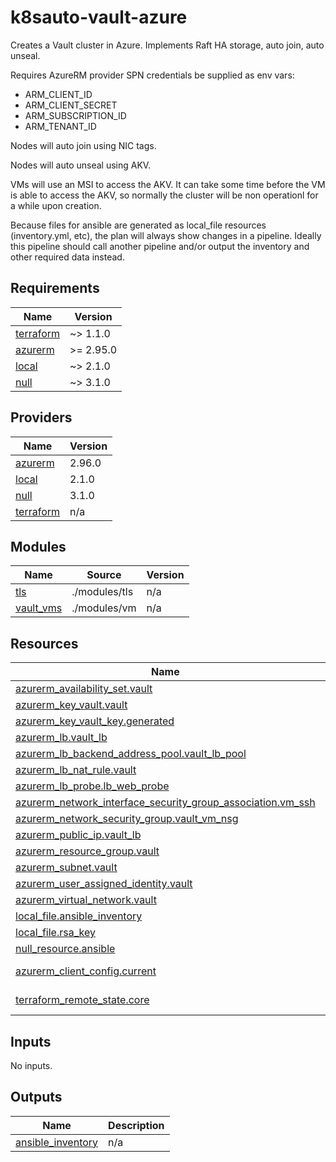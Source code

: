 # k8sauto-vault-azure
Creates a Vault cluster in Azure. Implements Raft HA storage, auto join, auto unseal.

Requires AzureRM provider SPN credentials be supplied as env vars:
* ARM_CLIENT_ID
* ARM_CLIENT_SECRET
* ARM_SUBSCRIPTION_ID
* ARM_TENANT_ID

Nodes will auto join using NIC tags.

Nodes will auto unseal using AKV.

VMs will use an MSI to access the AKV. It can take some time before the VM is able to access the AKV, so normally the cluster will be non operationl for a while upon creation.

Because files for ansible are generated as local_file resources (inventory.yml, etc), the plan will always show changes in a pipeline. Ideally this pipeline should call another pipeline and/or output the inventory and other required data instead.

<!-- BEGIN_TF_DOCS -->
## Requirements

| Name | Version |
|------|---------|
| <a name="requirement_terraform"></a> [terraform](#requirement\_terraform) | ~> 1.1.0 |
| <a name="requirement_azurerm"></a> [azurerm](#requirement\_azurerm) | >= 2.95.0 |
| <a name="requirement_local"></a> [local](#requirement\_local) | ~> 2.1.0 |
| <a name="requirement_null"></a> [null](#requirement\_null) | ~> 3.1.0 |

## Providers

| Name | Version |
|------|---------|
| <a name="provider_azurerm"></a> [azurerm](#provider\_azurerm) | 2.96.0 |
| <a name="provider_local"></a> [local](#provider\_local) | 2.1.0 |
| <a name="provider_null"></a> [null](#provider\_null) | 3.1.0 |
| <a name="provider_terraform"></a> [terraform](#provider\_terraform) | n/a |

## Modules

| Name | Source | Version |
|------|--------|---------|
| <a name="module_tls"></a> [tls](#module\_tls) | ./modules/tls | n/a |
| <a name="module_vault_vms"></a> [vault\_vms](#module\_vault\_vms) | ./modules/vm | n/a |

## Resources

| Name | Type |
|------|------|
| [azurerm_availability_set.vault](https://registry.terraform.io/providers/hashicorp/azurerm/latest/docs/resources/availability_set) | resource |
| [azurerm_key_vault.vault](https://registry.terraform.io/providers/hashicorp/azurerm/latest/docs/resources/key_vault) | resource |
| [azurerm_key_vault_key.generated](https://registry.terraform.io/providers/hashicorp/azurerm/latest/docs/resources/key_vault_key) | resource |
| [azurerm_lb.vault_lb](https://registry.terraform.io/providers/hashicorp/azurerm/latest/docs/resources/lb) | resource |
| [azurerm_lb_backend_address_pool.vault_lb_pool](https://registry.terraform.io/providers/hashicorp/azurerm/latest/docs/resources/lb_backend_address_pool) | resource |
| [azurerm_lb_nat_rule.vault](https://registry.terraform.io/providers/hashicorp/azurerm/latest/docs/resources/lb_nat_rule) | resource |
| [azurerm_lb_probe.lb_web_probe](https://registry.terraform.io/providers/hashicorp/azurerm/latest/docs/resources/lb_probe) | resource |
| [azurerm_network_interface_security_group_association.vm_ssh](https://registry.terraform.io/providers/hashicorp/azurerm/latest/docs/resources/network_interface_security_group_association) | resource |
| [azurerm_network_security_group.vault_vm_nsg](https://registry.terraform.io/providers/hashicorp/azurerm/latest/docs/resources/network_security_group) | resource |
| [azurerm_public_ip.vault_lb](https://registry.terraform.io/providers/hashicorp/azurerm/latest/docs/resources/public_ip) | resource |
| [azurerm_resource_group.vault](https://registry.terraform.io/providers/hashicorp/azurerm/latest/docs/resources/resource_group) | resource |
| [azurerm_subnet.vault](https://registry.terraform.io/providers/hashicorp/azurerm/latest/docs/resources/subnet) | resource |
| [azurerm_user_assigned_identity.vault](https://registry.terraform.io/providers/hashicorp/azurerm/latest/docs/resources/user_assigned_identity) | resource |
| [azurerm_virtual_network.vault](https://registry.terraform.io/providers/hashicorp/azurerm/latest/docs/resources/virtual_network) | resource |
| [local_file.ansible_inventory](https://registry.terraform.io/providers/hashicorp/local/latest/docs/resources/file) | resource |
| [local_file.rsa_key](https://registry.terraform.io/providers/hashicorp/local/latest/docs/resources/file) | resource |
| [null_resource.ansible](https://registry.terraform.io/providers/hashicorp/null/latest/docs/resources/resource) | resource |
| [azurerm_client_config.current](https://registry.terraform.io/providers/hashicorp/azurerm/latest/docs/data-sources/client_config) | data source |
| [terraform_remote_state.core](https://registry.terraform.io/providers/hashicorp/terraform/latest/docs/data-sources/remote_state) | data source |

## Inputs

No inputs.

## Outputs

| Name | Description |
|------|-------------|
| <a name="output_ansible_inventory"></a> [ansible\_inventory](#output\_ansible\_inventory) | n/a |
<!-- END_TF_DOCS -->
